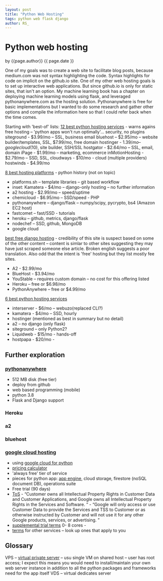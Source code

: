 ```yaml
---
layout: post
title: "Python Web Hosting"
tags: python web flask django
author: RS_
---
```


# Python web hosting
by {{page.author}}
{{ page.date }}


One of my goals was to create a web site to facilitate blog posts, because medium.com was not syntax highlighting the code.  Syntax highlights for code on implicit on the github.io site.  One of my other web hosting goals is to set up interactive web applications.  But since github.io is only for static sites, that isn't an option.  My machine learning book has a chapter on deploying machine learning models using flask, and leveraged pythonanywhere.com as the hosting solution.  Pythonanywhere is free for basic implementations but I wanted to do some research and gather other options and compile the information here so that I could refer back when the time comes.

Starting with 'best-of' lists:
[12 best python hosting services](https://www.hostingadvice.com/how-to/best-python-hosting/) - warns agains free hosting – 'python apps won't run optimally'... security, no plugins
siteground - $3.99/mo – SSL, business email
bluehost – $2.95/mo – website builder/templates, SSL, $7.99/mo, free domain
hostinger - $1.39/mo – google cloud ($10), site builder, SSH/SSL
hostgator - $2.64/mo – SSL, email, domain
iPage - $1.99/mo – marketing, ecommerce
inMotionHosting - $2.79/mo – SSD, SSL, 
cloudways - $10/mo - cloud (multiple providers)
hostwinds - $4.99/mo

[8 best hosting platforms](https://geekflare.com/python-hosting-platform/) - python history (not on topic) 
- platforms.sh – template libraries – git based workflow
- inset: Kamatera - $4/mo – django-only hosting – no further information
- a2 hosting - $2.99/mo – speed/uptime
- chemicloud - $6.95/mo – SSD/speed - PHP
- pythonanywhere – django/flask – numpy/scipy, pycrypto, bs4 (Amazon EC2 host)
- fastcomet – fast/SSD - tutorials
- heroku – github, metrics, django/flask
- nodechef – SSD, github, MongoDB
- google cloud

[best free django hosting](https://freedjango.com/free-django-hosting/) - credibility of this site is suspect based on some of the other content – content is simlar to other sites suggesting they may have just scraped someone else article.  Broken english suggests a poor translation.  Also odd that the intent is 'free' hosting but they list mostly fee sites.  
- A2 - $2.99/mo
- BlueHost - $3.94/mo
- YouStable – requires custom domain – no cost for this offering listed
- Heroku – free or $6.98/mo
- PythonAnywhere – free or $4.99/mo

[6 best python hosting services](https://www.websiteplanet.com/blog/best-python-hosting-services/)
- interserver - $6/mo – webuzo(replaced CLI?)
- kamatera - $4/mo – SSD, hourly
- hostinger (mentioned as best in summary but no detail)
- a2 – no django (only flask)
- siteground – only Python2?
- Liquidweb - $15/mo - hands-off
- hostpapa - $20/mo - 


## Further exploration

### [pythonanywhere](https://www.pythonanywhere.com/)
- 512 MB disk (free tier)
- deploy from github
- web based programming (mobile)
- python 3.8
- Flask and Django support

### Heroku

### a2

### bluehost

### [google cloud hosting](https://cloud.google.com/python/)
- using [google cloud for python](https://cloud.google.com/python/docs/getting-started)
- [pricing calculator](https://cloud.google.com/products/calculator)
- 'always free' tier of service
- pieces for python app: [app engine](https://cloud.google.com/appengine/docs), cloud storage, firestore (noSQL document DB), operations suite
-  Free trial (90 days)
- [ToS](https://cloud.google.com/terms/?_ga=2.150684854.1669371226.1645306337-140689797.1645306337) - “Customer owns all Intellectual Property Rights in Customer Data and Customer Applications, and Google owns all Intellectual Property Rights in the Services and Software. ” -  “Google will only access or use Customer Data to provide the Services and TSS to Customer or as otherwise instructed by Customer and will not use it for any other Google products, services, or advertising. ”
- [supplemental trial terms](https://cloud.google.com/terms/free-trial/?_ga=2.150684854.1669371226.1645306337-140689797.1645306337)  0- 8 cores - 
- [terms](https://console.cloud.google.com/terms) for other services – look up ones that apply to you


## Glossary
VPS – [virtual private server](https://en.wikipedia.org/wiki/Virtual_private_server) – usu single VM on shared host – user has root access; I expect this means you would need to install/maintain your own web server instance in addition to all the python packages and frameworks need for the app itself
VDS – virtual dedicates server
